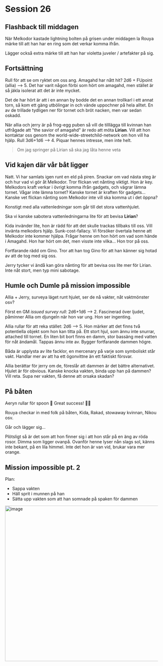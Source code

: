 # Session 26

## Flashback till middagen

När Melkodor kastade lightning bolten på grisen under middagen la Rouya märke till att han har en ring som det verkar komma ifrån.

Lägger också extra märke till att han har violetta juveler / artefakter på sig.

## Fortsättning

Rull för att se om ryktet om oss ang. Amagahd har nått hit? 2d6 + FUpoint (allia) --> 5. Det har varit någon förbi som hört om amagahd, men stället är så jäkla isolerat att det är inte mycket.

Det de har hört är att i en annan by bodde det en annan trollkarl i ett annat torn, så kom ett gäng utbölingar in och vände uppochner på hela alltet. En av de trillade tydligen ner för tornet och bröt nacken, men var sedan oskadd.

När allia och jerry är på frog-egg puben så vill de tilllägga till kvinnan han utfrågade att "the savior of amagahd" är redo att möta **Lirian**. Vill att hon kontaktar oss genom the world-wide-streetchild-network om hon vill ha hjälp. Rull 3d6+1d6 --> 4. Piquar hennes intresse, men inte helt.

> Om jag springer på Lirian så ska jag låta henne veta

## Vid kajen där vår båt ligger

Natt. Vi har samlats igen runt en eld på piren. Snackar om vad nästa steg är och hur vad vi gör åt Melkodor. Tror flickan vet nånting viktigt. Hon är key. Melkodors kraft verkar i övrigt komma ifrån gadgets, och vägrar lämna tornet. Vågar inte lämna tornet? Kanske tornet är kraften för gadgets... Kanske vet flickan nånting som Melkodor inte vill ska komma ut i det öppna?

Konstigt med alla vattenledningar som går till det stora vattenhjulet.

Ska vi kanske sabotera vattenledningarna lite för att bevisa **Lirian**?

Kida invänder lite, hon är rädd för att det skulle trackas tillbaks till oss. Vill invänta melkodors hjälp. Sunk-cost-fallacy. Vi försöker övertala henne att Melkodor inte kommer hjälpa. Frågar henne om hon hört om vad som hände i Amagahd. Hon har hört om det, men visste inte vilka... Hon tror på oss.

Fortfarande rädd om Gino. Tror att han tog Gino för att han känner sig hotad av att de tog med sig oss.

Jerry tycker vi ändå kan göra nånting för att bevisa oss lite mer för Lirian. Inte nåt stort, men typ mini sabotage.

## Humle och Dumle på mission impossible

Allia + Jerry, surveya läget runt hjulet, ser de nå vakter, nåt vaktmönster osv?

Först en GM _issued survey rull_: 2d6+1d6 --> 2. Fascinerad över ljudet, påminner Allia om djungeln när hon var ung. Hon ser ingenting.

Allia rullar för att reka stället: 2d6 --> 5. Hon märker att det finns två potentiella objekt som hon kan titta på. Ett stort hjul, som ännu inte snurrar, attached till tornet. En liten bit bort finns en damm, stor bassäng med vatten för nåt ändamål. Tappas ännu inte av. Bygger fortfarande dammen högre.

Båda är upplysta av lite facklor, en mercenary på varje som symboliskt står vakt. Handlar mer av att ha ett ögonvittne än ett faktiskt försvar.

Allia berättar för jerry om de, föreslår att dammen är det bättre alternativet. Hjulet är för obvious. Kanske knocka vakten, binda upp han på dammen? Vill reta. Supa ner vakten, få denne att orsaka skadan?

## På båten

Aeryn rullar för spoon 👀 Great success! 🍆🍑

Rouya checkar in med folk på båten, Kida, Rakad, stowaway kvinnan, Nikou osv.

Går och lägger sig...

Plötsligt så är det som att hon finner sig i att hon står på en äng av röda rosor. Dimma som ligger ovanpå. Ovanför henne lyser nån slags sol, känns inte bekant, på en lila himmel. Inte det hon är van vid, brukar vara mer orange.

## Mission impossible pt. 2

Plan:

- Sappa vakten
- Häll sprit i munnen på han
- Sätta upp vakten som att han somnade på spaken för dammen

<img width="512" alt="image" src="https://user-images.githubusercontent.com/732505/225137268-52ac868b-9654-49e2-8ca0-9210d335d861.png">

